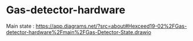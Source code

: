 # Gas-detector-hardware
Main state : https://app.diagrams.net/?src=about#Hexceed19-02%2FGas-detector-hardware%2Fmain%2FGas-Detector-State.drawio
